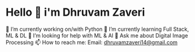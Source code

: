 <h1>Hello 👋 i'm Dhruvam Zaveri</h1>

🔭 I’m currently working on/with Python
🌱 I’m currently learning Full Stack, ML & DL
🤔 I’m looking for help with ML & AI
💬 Ask me about Digital Image Processing
📫 How to reach me: 
  Email: <a href="dhruvamzaveri14@gmail.com">dhruvamzaveri14@gmail.com</a>
